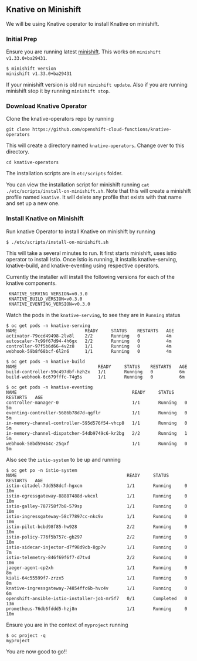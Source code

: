 ## Knative on Minishift

We will be using Knative operator to install Knative on minishift. 


### Initial Prep
Ensure you are running latest [minishift](https://github.com/minishift/minishift). This works on `minishift v1.33.0+ba29431`. 

```
$ minishift version
minishift v1.33.0+ba29431
```

If your minishift version is old run `minishift update`. Also if you are running minishift stop it by running `minishift stop`.



### Download Knative Operator

Clone the knative-operators repo by running 

```git clone https://github.com/openshift-cloud-functions/knative-operators```

This will create a directory named `knative-operators`. Change over to this directory.

`cd knative-operators`

The installation scripts are in `etc/scripts` folder.

You can view the installation script for minishift running `cat ./etc/scripts/install-on-minishift.sh`. Note that this will create a minishift profile named `knative`. It will delete any profile that exists with that name and set up a new one.

### Install Knative on Minishift

Run knative Operator to install Knative on minishift by running

```
$ ./etc/scripts/install-on-minishift.sh
```

This will take a several minutes to run.  It first starts minishift, uses istio operator to install Istio. Once Istio is running, it installs knative-serving, knative-build, and knative-eventing using respective operators. 

Currently the installer will install the following versions for each of the knative components.

```
 KNATIVE_SERVING_VERSION=v0.3.0
 KNATIVE_BUILD_VERSION=v0.3.0
 KNATIVE_EVENTING_VERSION=v0.3.0
```

Watch the pods in the `knative-serving`,  to see they are in `Running` status

```
$ oc get pods -n knative-serving
NAME                          READY     STATUS    RESTARTS   AGE
activator-79ccd49498-2lv8l    2/2       Running   0          4m
autoscaler-7c99f67d94-4h6gx   2/2       Running   0          4m
controller-97f5b6d66-4v2z8    1/1       Running   0          4m
webhook-59b8f68bcf-6l2n6      1/1       Running   0          4m

$ oc get pods -n knative-build
NAME                               READY     STATUS    RESTARTS   AGE
build-controller-59c497dbf-hzh2x   1/1       Running   0          6m
build-webhook-6c679fffc-74g5s      1/1       Running   0          6m

$ oc get pods -n knative-eventing
NAME                                            READY     STATUS    RESTARTS   AGE
controller-manager-0                            1/1       Running   0          5m
eventing-controller-5686b78d7d-qgflr            1/1       Running   0          5m
in-memory-channel-controller-595d576f54-vhcp8   1/1       Running   0          5m
in-memory-channel-dispatcher-54db9749c6-kr2bg   2/2       Running   1          5m
webhook-58bd59464c-25qxf                        1/1       Running   0          5m	

```

Also see the `istio-system` to be up and running

```
$ oc get po -n istio-system
NAME                                          READY     STATUS      RESTARTS   AGE
istio-citadel-7dd558dcf-hgxcm                 1/1       Running     0          10m
istio-egressgateway-88887488d-wkcxl           1/1       Running     0          10m
istio-galley-787758f7b8-579sp                 1/1       Running     0          10m
istio-ingressgateway-58c77897cc-nkc9v         1/1       Running     0          10m
istio-pilot-bcbd98f85-hw928                   2/2       Running     0          10m
istio-policy-776f5b757c-gb297                 2/2       Running     0          10m
istio-sidecar-injector-d7f98d9cb-8gp7v        1/1       Running     0          7m
istio-telemetry-846f69f6f7-d7tvd              2/2       Running     0          10m
jaeger-agent-cp2xh                            1/1       Running     0          8m
kiali-64c55599f7-zrzx5                        1/1       Running     0          8m
knative-ingressgateway-74854ffc6b-hvc4v       1/1       Running     0          6m
openshift-ansible-istio-installer-job-mr5f7   0/1       Completed   0          13m
prometheus-76db5fddd5-hzj8n                   1/1       Running     0          10m
```

Ensure you are in the context of `myproject` running

```
$ oc project -q
myproject
```

You are now good to go!!








